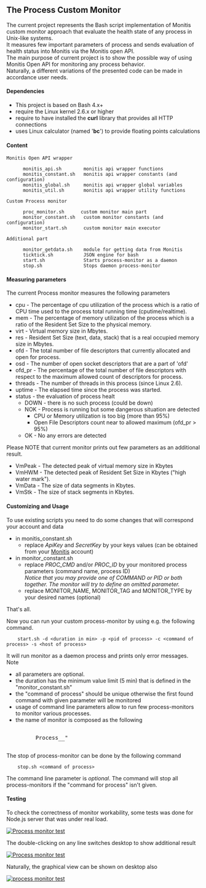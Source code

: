 ## The Process Custom Monitor ##

The current project represents the Bash script implementation of Monitis custom monitor approach that evaluate the health state of any process in Unix-like systems.  
It measures few important parameters of process and sends evaluation of health status into Monitis via the Monitis open API.  
The main purpose of current project is to show the possible way of using Monitis Open API for monitoring any process behavior.  
Naturally, a different variations of the presented code can be made in accordance user needs.  

#### Dependencies

  - This project is based on Bash 4.x+  
  - require the Linux kernel 2.6.x or higher  
  - require to have installed the __curl__ library that provides all HTTP connections  
  - uses Linux calculator (named '__bc__') to provide floating points calculations  

#### Content  

    Monitis Open API wrapper

          monitis_api.sh        monitis api wrapper functions  
          monitis_constant.sh   monitis api wrapper constants (and configuration)  
          monitis_global.sh     monitis api wrapper global variables  
          monitis_util.sh       monitis api wrapper utility functions  

    Custom Process monitor  

          proc_monitor.sh      custom monitor main part  
          monitor_constant.sh   custom monitor constants (and configuration)  
          monitor_start.sh      custom monitor main executor 
 
    Additional part  

          monitor_getdata.sh    module for getting data from Monitis
          ticktick.sh           JSON engine for bash
          start.sh              Starts process-monitor as a daemon
          stop.sh               Stops daemon process-monitor

#### Measuring parameters

The current Process monitor measures the following parameters  

   - cpu - The percentage of cpu utilization of the process which is a ratio of CPU time used to the process total running time (cputime/realtime).
   - mem - The percentage of memory utilization of the process which is a ratio of the Resident Set Size to the physical memory.
   - virt - Virtual memory size in Mbytes.
   - res - Resident Set Size (text, data, stack) that is a real occupied memory size in Mbytes.
   - ofd - The total number of file descriptors that currently allocated and open for process.
   - osd - The number of open socket descriptors that are a part of 'ofd'
   - ofd_pr - The percentage of the total number of file descriptors with respect to the maximum allowed count of descriptors for process.
   - threads - The number of threads in this process (since Linux 2.6).
   - uptime - The elapsed time since the process was started.
   - status - the evaluation of process healt
      - DOWN - there is no such process (could be down)
      - NOK - Process is running but some dangerous situation are detected
         - CPU or Memory utilization is too big (more than 95%)
         - Open File Descriptors count near to allowed maximum (ofd_pr > 95%)
      - OK - No any errors are detected
 
Please NOTE that current monitor prints out few parameters as an additional result.  

  - VmPeak - The detected peak of virtual memory size in Kbytes
  - VmHWM - The detected peak of Resident Set Size in Kbytes ("high water mark").
  - VmData - The size of data segments in Kbytes.
  - VmStk - The size of stack segments in Kbytes.

#### Customizing and Usage 

To use existing scripts you need to do some changes that will correspond your account and data  

  - in monitis_constant.sh  
     - replace _ApiKey_ and _SecretKey_ by your keys values (can be obtained from your [Monitis](http://www.monitis.com) account)
  - in monitor_constant.sh   
     - replace *PROC_CMD* and/or *PROC_ID* by your monitored process parameters (command name, process ID)  
       _Notice that you may provide one of COMMAND or PID or both together. The monitor will try to define an omitted parameter._
     - replace MONITOR_NAME, MONITOR_TAG and MONITOR_TYPE by your desired names (optional)  

That's all.  

Now you can run your custom process-monitor by using e.g. the following command.  

        start.sh -d <duration in min> -p <pid of process> -c <command of process> -s <host of process>

It will run monitor as a daemon process and prints only error messages.  
Note
 
  - all parameters are optional. 
  - the duration has the minimum value limit (5 min) that is defined in the "monitor_constant.sh"
  - the "command of process" should be unique otherwise the first found command with given parameter will be monitored
  - usage of command line parameters allow to run few process-monitors to monitor various processes.
  - the name of monitor is composed as the following
   
<pre markdown="1">

         Process_<host of process | 127.0.0.1>_<command of process | memcached>"

</pre>
 
The stop of process-monitor can be done by the following command

        stop.sh <command of process>

The command line parameter is _optional_. The command will stop all process-monitors if the "command for process" isn't given.

#### Testing 

To check the correctness of monitor workability, some tests was done for Node.js server that was under real load.

<a href="http://i.imgur.com/7SpvX"><img src="http://i.imgur.com/7SpvX.png" title="Process monitor test" /></a>

The double-clicking on any line switches desktop to show additional result

<a href="http://i.imgur.com/WKsb9"><img src="http://i.imgur.com/WKsb9.png" title="Process monitor test" /></a>

Naturally, the graphical view can be shown on desktop also

<a href="http://i.imgur.com/6R5hi"><img src="http://i.imgur.com/6R5hi.png" title="process monitor test" /></a>



